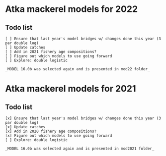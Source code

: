 # Atka mackerel models for 2022

## Todo list
    [ ] Ensure that last year's model bridges w/ changes done this year (3 par double log)
    [ ] Update catches     
    [ ] Add in 2021 fishery age compositions?      
    [ ] Figure out which models to use going forward     
    [ ] Explore: double logistic

    _MODEL 16.0b was selected again and is presented in mod22 folder_

# Atka mackerel models for 2021

## Todo list
    [x] Ensure that last year's model bridges w/ changes done this year (3 par double log)
    [x] Update catches     
    [x] Add in 2020 fishery age compositions?      
    [x] Figure out which models to use going forward     
    [ ] Explore: double logistic

    _MODEL 16.0b was selected again and is presented in mod2021 folder_

